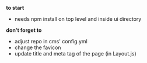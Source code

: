 **to start**
- needs npm install on top level and inside ui directory

**don't forget to**
- adjust repo in cms' config.yml
- change the favicon
- update title and meta tag of the page (in Layout.js)
